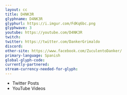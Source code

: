 ```yaml
---
layout: cc
title: D4NK3R 
glyphname: D4NK3R
glyphurl: https://i.imgur.com/FdKq6bc.png
glyphwave: 3
youtube: https://youtube.com/D4NK3R
twitch: 
twitter: https://twitter.com/DankerGrimaldo
discord: 
other-site: https://www.facebook.com/ZuculentoDanker/
primary-language: Spanish
global-glyph-code: 
currently-partnered: 
stream-currency-needed-for-glyph: 
---
```

* Twitter Posts
* YouTube Videos
